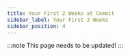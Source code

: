 ```yaml
---
title: Your First 2 Weeks at Commit
sidebar_label: Your First 2 Weeks
sidebar_position: 4
---
```


:::note
This page needs to be updated! 
:::
